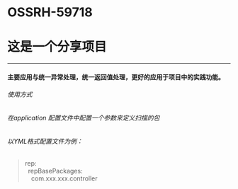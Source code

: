 # OSSRH-59718
# 这是一个分享项目
------------
#### 主要应用与统一异常处理，统一返回值处理，更好的应用于项目中的实践功能。

###### 使用方式
###### 在application 配置文件中配置一个参数来定义扫描的包
###### 以YML格式配置文件为例：

> rep:  <br />&ensp;repBasePackages:  <br />&ensp;&ensp;com.xxx.xxx.controller